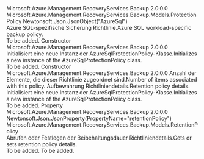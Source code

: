 <Type Name="AzureSqlProtectionPolicy" FullName="Microsoft.Azure.Management.RecoveryServices.Backup.Models.AzureSqlProtectionPolicy">
  <TypeSignature Language="C#" Value="public class AzureSqlProtectionPolicy : Microsoft.Azure.Management.RecoveryServices.Backup.Models.ProtectionPolicy" />
  <TypeSignature Language="ILAsm" Value=".class public auto ansi beforefieldinit AzureSqlProtectionPolicy extends Microsoft.Azure.Management.RecoveryServices.Backup.Models.ProtectionPolicy" />
  <TypeSignature Language="DocId" Value="T:Microsoft.Azure.Management.RecoveryServices.Backup.Models.AzureSqlProtectionPolicy" />
  <TypeSignature Language="VB.NET" Value="Public Class AzureSqlProtectionPolicy&#xA;Inherits ProtectionPolicy" />
  <TypeSignature Language="F#" Value="type AzureSqlProtectionPolicy = class&#xA;    inherit ProtectionPolicy" />
  <AssemblyInfo>
    <AssemblyName>Microsoft.Azure.Management.RecoveryServices.Backup</AssemblyName>
    <AssemblyVersion>2.0.0.0</AssemblyVersion>
  </AssemblyInfo>
  <Base>
    <BaseTypeName>Microsoft.Azure.Management.RecoveryServices.Backup.Models.ProtectionPolicy</BaseTypeName>
  </Base>
  <Interfaces />
  <Attributes>
    <Attribute>
      <AttributeName>Newtonsoft.Json.JsonObject("AzureSql")</AttributeName>
    </Attribute>
  </Attributes>
  <Docs>
    <summary>
            <span data-ttu-id="15bd6-101">Azure SQL-spezifische Sicherung Richtlinie.</span><span class="sxs-lookup"><span data-stu-id="15bd6-101">Azure SQL workload-specific backup policy.</span></span>
            </summary>
    <remarks>To be added.</remarks>
  </Docs>
  <Members>
    <Member MemberName=".ctor">
      <MemberSignature Language="C#" Value="public AzureSqlProtectionPolicy ();" />
      <MemberSignature Language="ILAsm" Value=".method public hidebysig specialname rtspecialname instance void .ctor() cil managed" />
      <MemberSignature Language="DocId" Value="M:Microsoft.Azure.Management.RecoveryServices.Backup.Models.AzureSqlProtectionPolicy.#ctor" />
      <MemberSignature Language="VB.NET" Value="Public Sub New ()" />
      <MemberType>Constructor</MemberType>
      <AssemblyInfo>
        <AssemblyName>Microsoft.Azure.Management.RecoveryServices.Backup</AssemblyName>
        <AssemblyVersion>2.0.0.0</AssemblyVersion>
      </AssemblyInfo>
      <Parameters />
      <Docs>
        <summary>
            <span data-ttu-id="15bd6-102">Initialisiert eine neue Instanz der AzureSqlProtectionPolicy-Klasse.</span><span class="sxs-lookup"><span data-stu-id="15bd6-102">Initializes a new instance of the AzureSqlProtectionPolicy class.</span></span>
            </summary>
        <remarks>To be added.</remarks>
      </Docs>
    </Member>
    <Member MemberName=".ctor">
      <MemberSignature Language="C#" Value="public AzureSqlProtectionPolicy (Nullable&lt;int&gt; protectedItemsCount = null, Microsoft.Azure.Management.RecoveryServices.Backup.Models.RetentionPolicy retentionPolicy = null);" />
      <MemberSignature Language="ILAsm" Value=".method public hidebysig specialname rtspecialname instance void .ctor(valuetype System.Nullable`1&lt;int32&gt; protectedItemsCount, class Microsoft.Azure.Management.RecoveryServices.Backup.Models.RetentionPolicy retentionPolicy) cil managed" />
      <MemberSignature Language="DocId" Value="M:Microsoft.Azure.Management.RecoveryServices.Backup.Models.AzureSqlProtectionPolicy.#ctor(System.Nullable{System.Int32},Microsoft.Azure.Management.RecoveryServices.Backup.Models.RetentionPolicy)" />
      <MemberSignature Language="F#" Value="new Microsoft.Azure.Management.RecoveryServices.Backup.Models.AzureSqlProtectionPolicy : Nullable&lt;int&gt; * Microsoft.Azure.Management.RecoveryServices.Backup.Models.RetentionPolicy -&gt; Microsoft.Azure.Management.RecoveryServices.Backup.Models.AzureSqlProtectionPolicy" Usage="new Microsoft.Azure.Management.RecoveryServices.Backup.Models.AzureSqlProtectionPolicy (protectedItemsCount, retentionPolicy)" />
      <MemberType>Constructor</MemberType>
      <AssemblyInfo>
        <AssemblyName>Microsoft.Azure.Management.RecoveryServices.Backup</AssemblyName>
        <AssemblyVersion>2.0.0.0</AssemblyVersion>
      </AssemblyInfo>
      <Parameters>
        <Parameter Name="protectedItemsCount" Type="System.Nullable&lt;System.Int32&gt;" />
        <Parameter Name="retentionPolicy" Type="Microsoft.Azure.Management.RecoveryServices.Backup.Models.RetentionPolicy" />
      </Parameters>
      <Docs>
        <param name="protectedItemsCount"><span data-ttu-id="15bd6-103">Anzahl der Elemente, die dieser Richtlinie zugeordnet sind.</span><span class="sxs-lookup"><span data-stu-id="15bd6-103">Number of items associated with this policy.</span></span></param>
        <param name="retentionPolicy"><span data-ttu-id="15bd6-104">Aufbewahrung Richtliniendetails.</span><span class="sxs-lookup"><span data-stu-id="15bd6-104">Retention policy details.</span></span></param>
        <summary>
            <span data-ttu-id="15bd6-105">Initialisiert eine neue Instanz der AzureSqlProtectionPolicy-Klasse.</span><span class="sxs-lookup"><span data-stu-id="15bd6-105">Initializes a new instance of the AzureSqlProtectionPolicy class.</span></span>
            </summary>
        <remarks>To be added.</remarks>
      </Docs>
    </Member>
    <Member MemberName="RetentionPolicy">
      <MemberSignature Language="C#" Value="public Microsoft.Azure.Management.RecoveryServices.Backup.Models.RetentionPolicy RetentionPolicy { get; set; }" />
      <MemberSignature Language="ILAsm" Value=".property instance class Microsoft.Azure.Management.RecoveryServices.Backup.Models.RetentionPolicy RetentionPolicy" />
      <MemberSignature Language="DocId" Value="P:Microsoft.Azure.Management.RecoveryServices.Backup.Models.AzureSqlProtectionPolicy.RetentionPolicy" />
      <MemberSignature Language="VB.NET" Value="Public Property RetentionPolicy As RetentionPolicy" />
      <MemberSignature Language="F#" Value="member this.RetentionPolicy : Microsoft.Azure.Management.RecoveryServices.Backup.Models.RetentionPolicy with get, set" Usage="Microsoft.Azure.Management.RecoveryServices.Backup.Models.AzureSqlProtectionPolicy.RetentionPolicy" />
      <MemberType>Property</MemberType>
      <AssemblyInfo>
        <AssemblyName>Microsoft.Azure.Management.RecoveryServices.Backup</AssemblyName>
        <AssemblyVersion>2.0.0.0</AssemblyVersion>
      </AssemblyInfo>
      <Attributes>
        <Attribute>
          <AttributeName>Newtonsoft.Json.JsonProperty(PropertyName="retentionPolicy")</AttributeName>
        </Attribute>
      </Attributes>
      <ReturnValue>
        <ReturnType>Microsoft.Azure.Management.RecoveryServices.Backup.Models.RetentionPolicy</ReturnType>
      </ReturnValue>
      <Docs>
        <summary>
            <span data-ttu-id="15bd6-106">Abrufen oder Festlegen der Beibehaltungsdauer Richtliniendetails.</span><span class="sxs-lookup"><span data-stu-id="15bd6-106">Gets or sets retention policy details.</span></span>
            </summary>
        <value>To be added.</value>
        <remarks>To be added.</remarks>
      </Docs>
    </Member>
  </Members>
</Type>